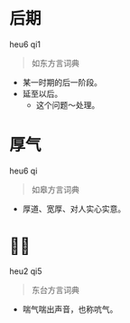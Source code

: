 # 后期
heu6 qi1
> 如东方言词典
- 某一时期的后一阶段。
- 延至以后。
  - 这个问题～处理。

# 厚气
heu6 qi
> 如皋方言词典
- 厚道、宽厚、对人实心实意。

# 𣣡气
heu2 qi5
> 东台方言词典
- 喘气喘出声音，也称吭气。
